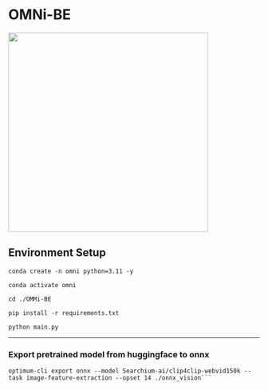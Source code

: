 # OMNi-BE

<img src='https://i.ifh.cc/yHzGZf.png' width=400><br>

## Environment Setup
```
conda create -n omni python=3.11 -y

conda activate omni

cd ./OMMi-BE

pip install -r requirements.txt

python main.py
```

---
### Export pretrained model from huggingface to onnx
```
optimum-cli export onnx --model Searchium-ai/clip4clip-webvid150k --task image-feature-extraction --opset 14 ./onnx_vision```